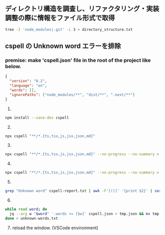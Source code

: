 ## ディレクトリ構造を調査し、リファクタリング・実装調整の際に情報をファイル形式で取得

```bash copy
tree -I 'node_modules|.git' -L 3 > directory_structure.txt
```

## cspell の Unknown word エラーを排除

### premise: make 'cspell.json' file in the root of the project like below.

```json
{
  "version": "0.2",
  "language": "en",
  "words": [],
  "ignorePaths": ["node_modules/**", "dist/**", ".next/**"]
}
```

1.

```bash copy
npm install --save-dev cspell
```

2.

```bash copy
npx cspell "**/*.{ts,tsx,js,jsx,json,md}"
```

3.

```bash copy
npx cspell "**/*.{ts,tsx,js,jsx,json,md}" --no-progress --no-summary > cspell-report.txt
```

4.

```bash copy
npx cspell "**/*.{ts,tsx,js,jsx,json,md}" --no-progress --no-summary > cspell-report.txt
```

5.

```bash copy
grep "Unknown word" cspell-report.txt | awk -F'[()]' '{print $2}' | sort -u > unknown-words.txt
```

6.

```bash copy
while read word; do
  jq --arg w "$word" '.words += [$w]' cspell.json > tmp.json && mv tmp.json cspell.json
done < unknown-words.txt
```

7.  reload the window. (VSCode environment)
